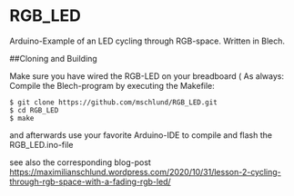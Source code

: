 # RGB_LED
Arduino-Example of an LED cycling through RGB-space. Written in Blech.

##Cloning and Building

Make sure you have wired the RGB-LED on your breadboard (
As always: Compile the Blech-program by executing the Makefile:

```
$ git clone https://github.com/mschlund/RGB_LED.git
$ cd RGB_LED
$ make
```
and afterwards use your favorite Arduino-IDE to compile and flash the RGB_LED.ino-file

see also the corresponding blog-post https://maximilianschlund.wordpress.com/2020/10/31/lesson-2-cycling-through-rgb-space-with-a-fading-rgb-led/
